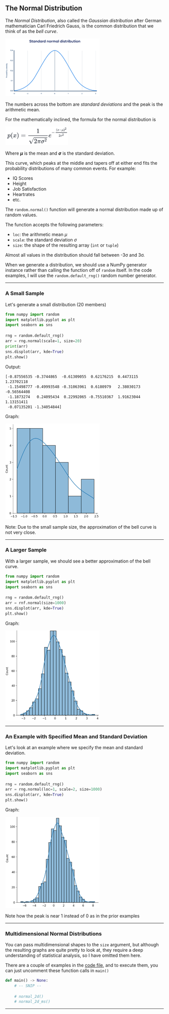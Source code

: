 ## The Normal Distribution

The *Normal Distribution*, also called the *Gaussian distribution* after
German mathematician Carl Friedrich Gauss, is the common distribution that
we think of as the *bell curve*.

<img src="./images/normal_dist.png" style="width:300px">

The numbers across the bottom are *standard deviations* and the peak is the
arithmetic mean.

For the mathematically inclined, the formula for the normal distribution is

<img src="./images/normal_formula.png" style="width:200px">

Where ***μ*** is the mean and ***σ*** is the standard deviation.

This curve, which peaks at the middle and tapers off at either end fits
the probability distributions of many common events. For example:

* IQ Scores
* Height
* Job Satisfaction
* Heartrates
* etc.

The `random.normal()` function will generate a normal distribution made up
of random values.

The function accepts the following parameters:

* `loc`: the arithmetic mean *μ*
* `scale`: the standard deviation *σ*
* `size`: the shape of the resulting array (`int` or `tuple`)

Almost all values in the distribution should fall between -3σ and 3σ.

When we generate a distribution, we should use a NumPy generator instance
rather than calling the function off of `random` itself. In the code
examples, I will use the `random.default_rng()` random number generator.

---

### A Small Sample

Let's generate a small distribution (20 members)

```python
from numpy import random
import matplotlib.pyplot as plt
import seaborn as sns

rng = random.default_rng()
arr = rng.normal(scale=1, size=20)
print(arr)
sns.displot(arr, kde=True)
plt.show()
```

Output:

```
[-0.87556535 -0.3744865  -0.61309055  0.62176215  0.4473115   1.23702118
 -1.15498777 -0.49993548 -0.31063961  0.6180979   2.38030173 -0.56564408
 -1.1873274   0.24095434  0.22992065 -0.75510367  1.91623044  1.13151411
 -0.07135201 -1.34054844]
```

Graph:

<img src="./images/normal_small.png" style="width:300px">

Note: Due to the small sample size, the approximation of the bell curve is
not very close.

---

### A Larger Sample

With a larger sample, we should see a better approximation of the bell
curve.

```python
from numpy import random
import matplotlib.pyplot as plt
import seaborn as sns

rng = random.default_rng()
arr = rnf.normal(size=1000)
sns.displot(arr, kde=True)
plt.show()
```

Graph:

<img src="./images/normal_1k.png" style="width:300px">

---

### An Example with Specified Mean and Standard Deviation 

Let's look at an example where we specify the mean and standard deviation.

```python
from numpy import random
import matplotlib.pyplot as plt
import seaborn as sns

rng = random.default_rng()
arr = rng.normal(loc=1, scale=2, size=1000)
sns.displot(arr, kde=True)
plt.show()
```

Graph:

<img src="./images/normal_spec.png" style="width:300px">

Note how the peak is near 1 instead of 0 as in the prior examples

---

### Multidimensional Normal Distributions

You can pass multidimensional shapes to the `size` argument, but although
the resulting graphs are quite pretty to look at, they require a deep
understanding of statistical analysis, so I have omitted them here.

There are a couple of examples in the [code file](./05_normal_dist.py), and
to execute them, you can just uncomment these function calls in `main()`

```python
def main() -> None:
    # -- SNIP --

    # normal_2d()
    # normal_2d_ms()
```

---
